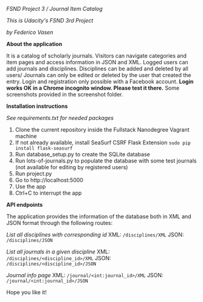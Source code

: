 *FSND Project 3 / Journal Item Catalog*

*This is Udacity's FSND 3rd Project*

*by Federico Vasen*

**About the application**

It is a catalog of scholarly journals.
Visitors can navigate categories and item pages and access information in JSON and XML.
Logged users can add journals and disciplines. 
Disciplines can be added and deleted by all users/
Journals can only be edited or deleted by the user that created the entry.
Login and registration only possible with a Facebook account.
**Login works OK in a Chrome incognito window. Please test it there.**
Some screenshots provided in the screenshot folder.


**Installation instructions**

*See requirements.txt for needed packages*

1. Clone the current repository inside the Fullstack Nanodegree Vagrant machine
2. If not already available, install SeaSurf CSRF Flask Extension
`sudo pip install flask-seasurf`
3. Run database_setup.py to create the SQLite database
4. Run lots-of-journals.py to populate the database with some test journals (not available for editing by registered users)
5. Run project.py
6. Go to http://localhost:5000
7. Use the app
8. Ctrl+C to interrupt the app

**API endpoints**

The application provides the information of the database both in XML and JSON format through the following routes:

*List all disciplines with corresponding id*
XML: `/disciplines/XML`
JSON: `/disciplines/JSON`

*List all journals in a given discipline*
XML: `/disciplines/<discipline_id>/XML`
JSON: `/disciplines/<discipline_id>/JSON`

*Journal info page*
XML: `/journal/<int:journal_id>/XML`
JSON: `/journal/<int:journal_id>/JSON`





Hope you like it!
